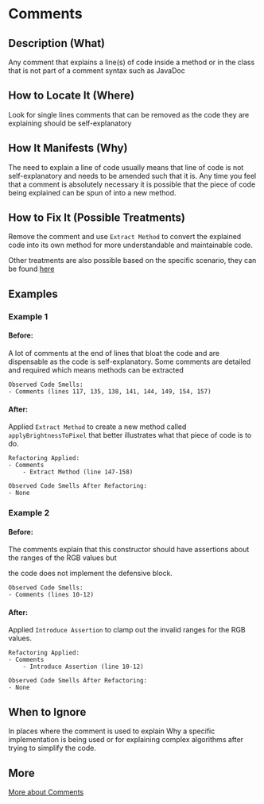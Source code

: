 # Comments

## Description (What)

Any comment that explains a line(s) of code inside a method or in the class that is not part of a comment syntax such as JavaDoc

## How to Locate It (Where)

Look for single lines comments that can be removed as the code they are explaining should be self-explanatory

## How It Manifests (Why)

The need to explain a line of code usually means that line of code is not self-explanatory and needs to be amended such that it is. Any time you feel that a comment is absolutely necessary it is possible that the piece of code being explained can be spun of into a new method. 

## How to Fix It (Possible Treatments)

Remove the comment and use `Extract Method` to convert the explained code into its own method for more understandable and maintainable code.


Other treatments are also possible based on the specific scenario, they can be found [here](https://refactoring.guru/smells/comments#:~:text=Treatment)

## Examples

### Example 1

#### Before:

A lot of comments at the end of lines that bloat the code and are dispensable as the code is self-explanatory. Some comments are detailed and required which means methods can be extracted

```
Observed Code Smells:
- Comments (lines 117, 135, 138, 141, 144, 149, 154, 157)
```

#### After:

Applied `Extract Method` to create a new method called `applyBrightnessToPixel` that better illustrates what that piece of code is to do.
```
Refactoring Applied:
- Comments
    - Extract Method (line 147-158)
```

```
Observed Code Smells After Refactoring:
- None
```

### Example 2

#### Before:

The comments explain that this constructor should have assertions about the ranges of the RGB values but

the code does not implement the defensive block.

```
Observed Code Smells:
- Comments (lines 10-12)
```

#### After:

Applied `Introduce Assertion` to clamp out the invalid ranges for the RGB values.

```
Refactoring Applied:
- Comments
    - Introduce Assertion (line 10-12)
```

```
Observed Code Smells After Refactoring:
- None
```

## When to Ignore

In places where the comment is used to explain Why a specific implementation is being used
or for explaining complex algorithms after trying to simplify the code.

## More
[More about Comments](https://refactoring.guru/smells/comments)
